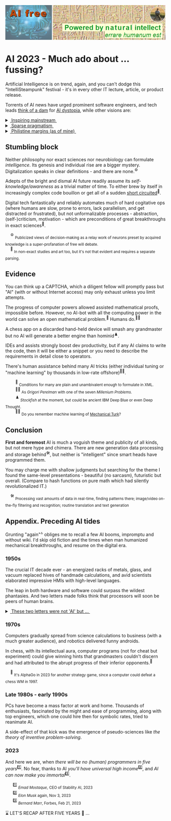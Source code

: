 [![Errare humanum est ...](../_rsc/_img/AIfree.jpg)](../_rsc)
# AI 2023 - Much ado about ... fussing?

Artificial Intelligence is on trend, again, and you can't dodge this "IntelliSteampunk" festival - it's in every other IT lecture, article, or product release.  

Torrents of AI news have urged prominent software engineers, and tech leads [think of a dam](https://futureoflife.org/open-letter/pause-giant-ai-experiments/) for [AI dystopia](https://www.businessinsider.com/ai-extinction-risk-openai-deepmind-anthropic-ceos-sam-altman-2023-5), while other visions are:

<details>
<summary><ins>&nbsp;Inspiring mainstream&nbsp;</ins></summary>

* *Sundar Pichai*, Google CEO:\
"AI is the most profound technology humanity is working on today."
* *Jensen Huang*, CEO of NVIDIA:\
"Software is eating the world, but AI is going to eat software."
* MkCinsey & Company:\
"Generative AI’s impact on productivity could add trillions of dollars [annually]..."
* *Ray Kurzweil*, inventor and futurist:\
"By 2029, computers will have emotional intelligence and be convincing as people."
* _Giles Pendleton,_ executive director of NEOM ($500 billion project):\
"The linear city will be “assembled” using artificial intelligence."
* [and how without him] *Elon Musk*, xAI startup founder:\
"The goal of xAI is to understand the true nature of the universe."

\__________________________________________
</details>

<details>
<summary><ins>&nbsp;Sparse pragmatism&nbsp;</ins></summary>

* *Ginni Rometty*, former CEO of IBM\
"Some people call this artificial intelligence, but the reality is this technology will enhance us. So instead of artificial intelligence, I think we'll augment our intelligence."

* _Christopher Nolan_, filmmaker, questioned about AI in a 2023 interview:\
"... the real world is, by definition, infinitely complex. ... And so, any digital simulation or technology that simulates, eventually, it always hits a particular limitation."

* _Michael Atleson_, Attorney, Federal Trade Commission, 27/Feb/2023:\
"Keep your AI claims in check."

\__________________________________________
</details>

<details>
<summary><ins>&nbsp;Philistine margins (as of mine)&nbsp;</ins></summary>
&nbsp;

* **AI Lab, ~1500s** (yes, AI)

![Faust vs. homunculus, engraving](../_rsc/_img/Homunculus.engraving.wiki.jpg)

* **Alchemy workshop, 2020s**

![Illustration of IT and AI](../_rsc/_img/ComputerScience-Intro(learncomputerscienceonline.com).jpg)

*&nbsp;<sub>Images are for illustrative purposes only and were taken from Wiki Commons and IMLO (learncomputerscienceonline.com)</sub>

\__________________________________________
</details>

## Stumbling block

Neither philosophy nor exact sciences nor neurobiology can formulate _intelligence_. Its genesis and individual rise are a bigger mystery. 
Digitalization speaks in clear definitions - and there are none.<sup>⚙️</sup>

Adepts of the bright and dismal AI future readily assume its *self-knowledge/awareness* as a trivial matter of time. 
To either brew by itself in increasingly complex code bouillon or get all of a sudden [short circuited](https://www.imdb.com/title/tt0091949)<sup>:cinema:</sup>.

Digital tech fantastically and reliably automates much of hard cogitative ops (where humans are slow, prone to errors, lack parallelism, and get distracted or frustrated), but not unformalizable processes - abstraction, (self-)criticism, motivation - which are preconditions of great breakthroughs in exact sciences<sup>:art:</sup>.

&nbsp;&nbsp;&nbsp;&nbsp;<sup>⚙️</sup> <sub>Publicized views of decision-making as a relay work of neurons preset by acquired knowledge is a super-profanation of free will debate.</sub>\
&nbsp;&nbsp;&nbsp;&nbsp;<sup>:art:</sup> <sub>In non-exact studies and art too, but it's not that evident and requires a separate parsing.</sub>

## Evidence

You can think up a CAPTCHA, which a diligent fellow will promptly pass but "AI" (with or without Internet access) may only exhaust unless you limit attempts.

The progress of computer powers allowed assisted mathematical proofs, impossible before. However, no AI-bot with all the computing power in the world can solve  an open mathematical problem.<sup>:1234:</sup> Humans do.<sup>:scientist:</sup>

A chess app on a discarded hand-held device will smash any grandmaster but no AI will generate a better engine than hominid<sup>♟️</sup>.

IDEs and assists strongly boost dev productivity, but if any AI claims to write the code, then it will be either a snippet or you need to describe the requirements in detail close to operators.

There's human assistance behind many AI tricks (either individual tuning or "machine learning" by thousands in low-rate offshore)<sup>:man_facepalming:</sup>.

&nbsp;&nbsp;&nbsp;&nbsp;&nbsp;&nbsp;&nbsp;&nbsp;<sup>:1234:</sup> <sub>Conditions for many are plain and unambivalent enough to formulate in XML.</sub>\
&nbsp;&nbsp;&nbsp;&nbsp;&nbsp;&nbsp;&nbsp;&nbsp;<sup>:scientist:</sup> <sub>As _Grigori Perelman_ with one of the seven _Millenium Problems_.</sub>\
&nbsp;&nbsp;&nbsp;&nbsp;&nbsp;&nbsp;&nbsp;&nbsp;<sup>♟️</sup> <sub>_Stockfish_ at the moment, but could be ancient IBM Deep Blue or even Deep Thought.</sub>\
&nbsp;&nbsp;&nbsp;&nbsp;&nbsp;&nbsp;&nbsp;&nbsp;<sup>:man_facepalming:</sup> <sub>Do you remember machine learning of [Mechanical Turk](https://en.wikipedia.org/wiki/Mechanical_Turk)?</sub>

## Conclusion

**First and foremost** AI is much a voguish theme and publicity of all kinds, but not mere hype and chimera. There are new generation data processing and storage behind<sup>:hammer_and_wrench:</sup>, but neither is "intelligent" since smart heads have programmed them.

You may charge me with shallow judgments but searching for the theme I found the same-level presentations - beautiful (no sarcasm), futuristic but overall. (Compare to hash functions on pure math which had silently revolutionalized IT.)

&nbsp;&nbsp;&nbsp;&nbsp;<sup>:hammer_and_wrench:</sup> <sub>Processing vast amounts of data in real-time, finding patterns there; image/video on-the-fly filtering and recognition; routine translation and text generation</sub>

## Appendix. Preceding AI tides

Grunting "again"<sup>:top:</sup> obliges me to recall a few AI booms, impromptu and without wiki. I'd skip old fiction and the times when man humanized mechanical breakthroughs, and resume on the digital era.

### 1950s

The crucial IT decade ever - an energized racks of metals, glass, and vacuum replaced hives of handmade calculations, and avid scientists elaborated impressive HMIs with high-level languages. 

The leap in both hardware and software could surpass the wildest phantasies. And two letters made folks think that processors will soon be peers of human brains.

<details>
<summary><ins>&nbsp;These two letters were not 'AI' but ...&nbsp;</ins></summary>
&nbsp;
  
&nbsp;&nbsp;&nbsp;&nbsp;&nbsp;&nbsp;**IF** -- This statement in high-level languages introduced the feeling of human doubt and decision-making.

\__________________________________________ 
</details>

### 1970s

Computers gradually spread from science calculations to business (with a much greater audience), and robotics delivered funny androids. 

In chess, with its intellectual aura, computer programs (not for cheat but experiment) could give winning hints that grandmasters couldn't discern and had attributed to the abrupt progress of their inferior opponents.<sup>:game_die:</sup>

&nbsp;&nbsp;&nbsp;&nbsp;<sup>:game_die:</sup> <sub>It's AlphaGo in 2023 for another strategy game, since a computer could defeat a chess WM in 1997.</sub>

### Late 1980s - early 1990s

PCs have become a mass factor at work and home. Thousands of enthusiasts, fascinated by the might and ease of programming, along with top engineers, which one could hire then for symbolic rates, tried to reanimate AI.

A side-effect of that kick was the emergence of pseudo-sciences like _the theory of inventive problem-solving_.

### 2023

And here we are, when _there will be no (human) programmers in five years_<sup>:one:</sup>. No fear, thanks to AI _you'll have universal high income_<sup>:two:</sup>, and _AI can now make you immortal_<sup>:three:</sup>.

&nbsp;&nbsp;&nbsp;&nbsp;&nbsp;&nbsp;<sup>:one:</sup> <sub>*Emad Mostaque*, CEO of Stability AI, 2023</sub>\
&nbsp;&nbsp;&nbsp;&nbsp;&nbsp;&nbsp;<sup>:two:</sup> <sub>_Elon Musk_ again, Nov 3, 2023</sub>\
&nbsp;&nbsp;&nbsp;&nbsp;&nbsp;&nbsp;<sup>:three:</sup> <sub>_Bernard Marr_, Forbes, Feb 21, 2023 </sub>

⌛ LET'S RECAP AFTER FIVE YEARS :microscope: ...
